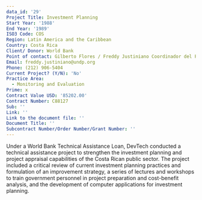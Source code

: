 ```yaml
---
data_id: '29'
Project Title: Investment Planning
Start Year: '1988'
End Year: '1989'
ISO3 Code: COS
Region: Latin America and the Caribbean
Country: Costa Rica
Client/ Donor: World Bank
Point of contact: Gilberto Flores / Freddy Justiniano Coordinador del Programa
Email: freddy.justiniano@undp.org
Phone: (212) 906-5404
Current Project? (Y/N): 'No'
Practice Area:
  - Monitoring and Evaluation
Prime: x
Contract Value USD: '85202.00'
Contract Number: C88127
Sub: ''
Link: ''
Link to the document file: ''
Document Title: ''
Subcontract Number/Order Number/Grant Number: ''
---
```

Under a World Bank Technical Assistance Loan, DevTech conducted a technical assistance project to strengthen the investment planning and project appraisal capabilities of the Costa Rican public sector. The project included a critical review of current investment planning practices and formulation of an improvement strategy, a series of lectures and workshops to train government personnel in project preparation and cost-benefit analysis, and the development of computer applications for investment planning.